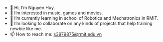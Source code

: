 - 👋 Hi, I’m Nguyen Huy.
- 👀 I’m interested in music, games and movies.
- 🌱 I’m currently learning in school of Robotics and Mechatronics in RMIT.
- 💞️ I’m looking to collaborate on any kinds of projects that help training newbie like me.
- 📫 How to reach me: s3979875@rmit.edu.vn

<!---
s3979875/s3979875 is a ✨ special ✨ repository because its `README.md` (this file) appears on your GitHub profile.
You can click the Preview link to take a look at your changes.
--->
